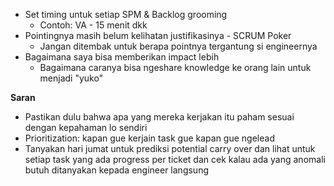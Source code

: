 * Set timing untuk setiap SPM & Backlog grooming
	* Contoh: VA - 15 menit dkk
* Pointingnya masih belum kelihatan justifikasinya - SCRUM Poker
	* Jangan ditembak untuk berapa pointnya tergantung si engineernya
* Bagaimana saya bisa memberikan impact lebih
	* Bagaimana caranya bisa ngeshare knowledge ke orang lain untuk menjadi "yuko"

**Saran**
* Pastikan dulu bahwa apa yang mereka kerjakan itu paham sesuai dengan kepahaman lo sendiri
* Prioritization: kapan gue kerjain task gue kapan gue ngelead
* Tanyakan hari jumat untuk prediksi potential carry over dan lihat untuk setiap task yang ada progress per ticket dan cek kalau ada yang anomali butuh ditanyakan kepada engineer langsung